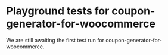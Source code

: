 # Playground tests for coupon-generator-for-woocommerce
We are still awaiting the first test run for coupon-generator-for-woocommerce.

